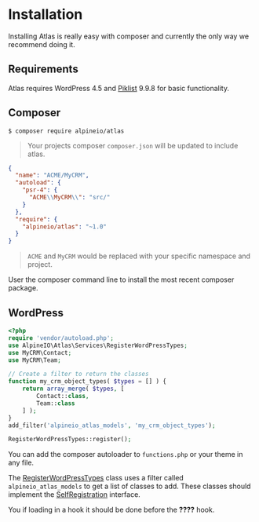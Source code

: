 # Installation

Installing Atlas is really easy with composer and currently the only way we
recommend doing it.

## Requirements

Atlas requires WordPress 4.5 and [Piklist](https://piklist.com/) 9.9.8 for basic functionality.

## Composer


```shell
$ composer require alpineio/atlas
```

 > Your projects composer `composer.json` will be updated to include atlas.

```json
{
  "name": "ACME/MyCRM",
  "autoload": {
    "psr-4": {
      "ACME\\MyCRM\\": "src/"
    }
  },
  "require": {
    "alpineio/atlas": "~1.0"
  }
}
```
> `ACME` and `MyCRM` would be replaced with your specific namespace and project.

User the composer command line to install the most recent composer package.

## WordPress

```php
<?php
require 'vendor/autoload.php';
use AlpineIO\Atlas\Services\RegisterWordPressTypes;
use MyCRM\Contact;
use MyCRM\Team;

// Create a filter to return the classes
function my_crm_object_types( $types = [] ) {
	return array_merge( $types, [
		Contact::class,
		Team::class
	] );
}
add_filter('alpineio_atlas_models', 'my_crm_object_types');

RegisterWordPressTypes::register();
```

You can add the composer autoloader to `functions.php` or your theme in any file.

The [RegisterWordPressTypes](https://github.com/alpineio/atlas/blob/master/src/Services/RegisterWordPressTypes.php) class uses a filter called `alpineio_atlas_models` to get a list of classes to add.
These classes should implement the [SelfRegistration](https://github.com/alpineio/atlas/blob/master/src/Contracts/SelfRegistration.php) interface.

<aside class="notice">
You if loading in a hook it should be done before the <strong>????</strong> hook.
</aside>
